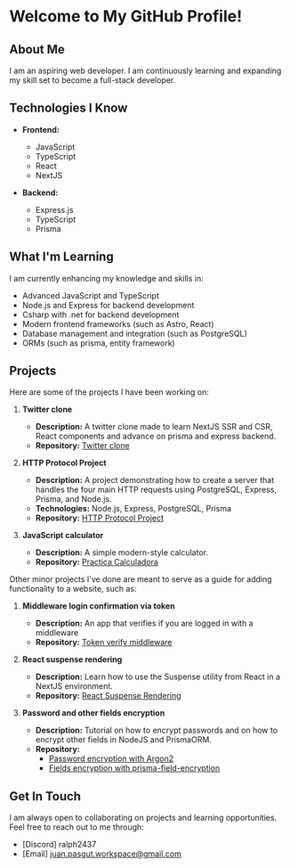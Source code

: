 # Welcome to My GitHub Profile!

## About Me
I am an aspiring web developer. I am continuously learning and expanding my skill set to become a full-stack developer.

## Technologies I Know
- **Frontend:**
  - JavaScript
  - TypeScript
  - React
  - NextJS

- **Backend:**
  - Express.js
  - TypeScript
  - Prisma

## What I'm Learning
I am currently enhancing my knowledge and skills in:
- Advanced JavaScript and TypeScript
- Node.js and Express for backend development
- Csharp with .net for backend development
- Modern frontend frameworks (such as Astro, React)
- Database management and integration (such as PostgreSQL)
- ORMs (such as prisma, entity framework)

## Projects
Here are some of the projects I have been working on:

1. **Twitter clone**
   - **Description:** A twitter clone made to learn NextJS SSR and CSR, React components and advance on prisma and express backend.
   - **Repository:** [Twitter clone](https://github.com/juannpg/twitter_clone)

2. **HTTP Protocol Project**
   - **Description:** A project demonstrating how to create a server that handles the four main HTTP requests using PostgreSQL, Express, Prisma, and Node.js.
   - **Technologies:** Node.js, Express, PostgreSQL, Prisma
   - **Repository:** [HTTP Protocol Project](https://github.com/juannpg/http-protocol-server)

3. **JavaScript calculator**
   - **Description:** A simple modern-style calculator.
   - **Repository:** [Practica Calculadora](https://github.com/juannpg/practica-calculadora)

Other minor projects I've done are meant to serve as a guide for adding functionality to a website, such as:

1. **Middleware login confirmation via token**
   - **Description:** An app that verifies if you are logged in with a middleware
   - **Repository:** [Token verify middleware](https://github.com/juannpg/middleware-token)

 2. **React suspense rendering**
    - **Description:** Learn how to use the Suspense utility from React in a NextJS environment.
    - **Repository:** [React Suspense Rendering](https://github.com/juannpg/NextJS-Suspense-Rendering)
 3. **Password and other fields encryption**
    - **Description:** Tutorial on how to encrypt passwords and on how to encrypt other fields in NodeJS and PrismaORM.
    - **Repository:**
       - [Password encryption with Argon2](https://github.com/juannpg/password-encrypt-argon2/)
       - [Fields encryption with prisma-field-encryption](https://github.com/juannpg/encripting-with-prisma)

## Get In Touch
I am always open to collaborating on projects and learning opportunities. Feel free to reach out to me through:
- [Discord] ralph2437
- [Email] juan.pasgut.workspace@gmail.com
